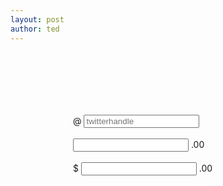 ```yaml
---
layout: post
author: ted
---
```


<div style="padding: 100px 100px 10px;">
    <form class="bs-example bs-example-form" role="form">
        <div class="input-group">
            <span class="input-group-addon">@</span>
            <input type="text" class="form-control" placeholder="twitterhandle">
        </div>
        <br>
        <div class="input-group">
            <input type="text" class="form-control">
            <span class="input-group-addon">.00</span>
        </div>
        <br>
        <div class="input-group">
            <span class="input-group-addon">$</span>
            <input type="text" class="form-control">
            <span class="input-group-addon">.00</span>
        </div>
    </form>
</div>